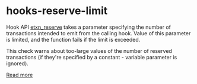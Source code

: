 # hooks-reserve-limit

Hook API [etxn_reserve](https://xrpl-hooks.readme.io/reference/etxn_reserve) takes a parameter specifying the number of transactions intended to emit from the calling hook. Value of this parameter is limited, and the function fails if the limit is exceeded.

This check warns about too-large values of the number of reserved transactions (if they're specified by a constant - variable parameter is ignored).

[Read more](https://xrpl-hooks.readme.io/docs/emitted-transactions)
